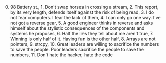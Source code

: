 0. 98 Battery st., 1. Don't swap horses in crossing a stream, 2. This report, by its very length, defends itself against the risk of being read, 3. I do not fear computers. I fear the lack of them, 4. I can only go one way. I've not got a reverse gear, 5. A good engineer thinks in reverse and asks himself about the stylistic consequences of the components and systems he proposes, 6. Half the lies they tell about me aren't true, 7. Winning is only half of it. Having fun is the other half, 8. Arrays are not pointers, 9. strcpy, 10. Great leaders are willing to sacrifice the numbers to save the people. Poor leaders sacrifice the people to save the numbers, 11. Don't hate the hacker, hate the code
